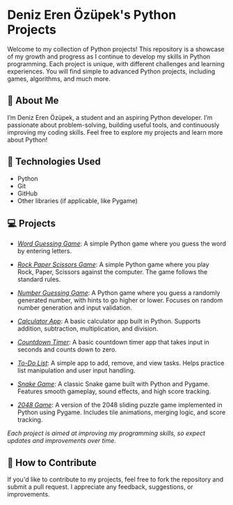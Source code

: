 # Deniz Eren Özüpek's Python Projects

Welcome to my collection of Python projects! This repository is a showcase of my growth and progress as I continue to develop my skills in Python programming. Each project is unique, with different challenges and learning experiences. You will find simple to advanced Python projects, including games, algorithms, and much more.

## 📜 About Me

I’m Deniz Eren Özüpek, a student and an aspiring Python developer. I’m passionate about problem-solving, building useful tools, and continuously improving my coding skills. Feel free to explore my projects and learn more about Python!

## 🧰 Technologies Used

- Python
- Git
- GitHub
- Other libraries (if applicable, like Pygame)

## 💻 Projects

- [*Word Guessing Game*](https://github.com/denizzozupek/denizzozupek-projects/blob/main/Word_Guessing_Game.py):
  A simple Python game where you guess the word by entering letters.

- [*Rock Paper Scissors Game*](https://github.com/denizzozupek/denizzozupek-projects/blob/main/Rock_Paper_Scissors.py):
  A simple Python game where you play Rock, Paper, Scissors against the computer. The game follows the standard rules.

- [*Number Guessing Game*](https://github.com/denizzozupek/denizzozupek-projects/blob/main/Number_Guessing_Game.py):
  A Python game where you guess a randomly generated number, with hints to go higher or lower. Focuses on random number generation and input validation.

- [*Calculator App*](https://github.com/denizzozupek/denizzozupek-projects/blob/main/calculatorapp.py):
  A basic calculator app built in Python. Supports addition, subtraction, multiplication, and division.

- [*Countdown Timer*](https://github.com/denizzozupek/denizzozupek-projects/blob/main/countdown.py):
  A basic countdown timer app that takes input in seconds and counts down to zero.

- [*To-Do List*](https://github.com/denizzozupek/denizzozupek-projects/blob/main/To_Do_List.py):
  A simple app to add, remove, and view tasks. Helps practice list manipulation and user input handling.

- [*Snake Game*](https://github.com/denizzozupek/denizzozupek-projects/tree/main/snake_game):
  A classic Snake game built with Python and Pygame. Features smooth gameplay, sound effects, and high score tracking.

- [*2048 Game*](https://github.com/denizzozupek/denizzozupek-projects/blob/main/2048/2048_game.py):
  A version of the 2048 sliding puzzle game implemented in Python using Pygame. Includes tile animations, merging logic, and score tracking.


*Each project is aimed at improving my programming skills, so expect updates and improvements over time.*

## 📝 How to Contribute

If you'd like to contribute to my projects, feel free to fork the repository and submit a pull request. I appreciate any feedback, suggestions, or improvements.


